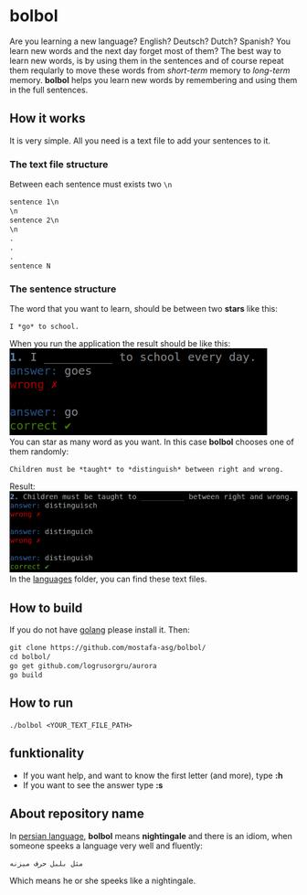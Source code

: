# bolbol
Are you learning a new language? English? Deutsch? Dutch? Spanish? You learn new words and the next day forget most of them?
The best way to learn new words, is by using them in the sentences and of course repeat them reqularly to move these words from *short-term* memory to *long-term* memory. **bolbol** helps you learn new words by remembering and using them in the full sentences.

## How it works
It is very simple. All you need is a text file to add your sentences to it.

### The text file structure
Between each sentence must exists two `\n`
```
sentence 1\n
\n
sentence 2\n
\n
.
.
.
sentence N
```
### The sentence structure
The word that you want to learn, should be between two **stars** like this:
```
I *go* to school.
```
When you run the application the result should be like this:  
![Sample 1](https://github.com/mostafa-asg/bolbol/blob/master/images/1.png)  
You can star as many word as you want. In this case **bolbol** chooses one of them randomly:
```
Children must be *taught* to *distinguish* between right and wrong.
```
Result:  
![Sample 2](https://github.com/mostafa-asg/bolbol/blob/master/images/2.png)  
In the [languages](https://github.com/mostafa-asg/bolbol/tree/master/languages) folder, you can find these text files.

## How to build
If you do not have [golang](https://golang.org) please install it. Then:
```
git clone https://github.com/mostafa-asg/bolbol/
cd bolbol/
go get github.com/logrusorgru/aurora
go build
```

## How to run
```
./bolbol <YOUR_TEXT_FILE_PATH>
```
## funktionality
* If you want help, and want to know the first letter (and more), type **:h**
* If you want to see the answer type **:s**

## About repository name
In [persian language](https://en.wikipedia.org/wiki/Persian_language), **bolbol** means **nightingale** and there is an idiom, when someone speeks a language very well and fluently:
```
مثل بلبل حرف میزنه
```
Which means he or she speeks like a nightingale.
